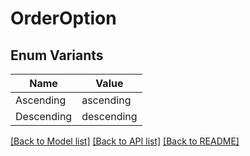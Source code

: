 # OrderOption

## Enum Variants

| Name | Value |
|---- | -----|
| Ascending | ascending |
| Descending | descending |


[[Back to Model list]](../README.md#documentation-for-models) [[Back to API list]](../README.md#documentation-for-api-endpoints) [[Back to README]](../README.md)


